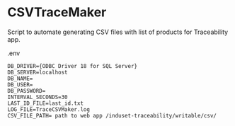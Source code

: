 # CSVTraceMaker

Script to automate generating CSV files with list of products for Traceability app.

.env

```
DB_DRIVER={ODBC Driver 18 for SQL Server}
DB_SERVER=localhost
DB_NAME=
DB_USER=
DB_PASSWORD=
INTERVAL_SECONDS=30
LAST_ID_FILE=last_id.txt
LOG_FILE=TraceCSVMaker.log
CSV_FILE_PATH= path to web app /induset-traceability/writable/csv/
```